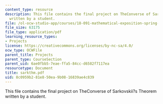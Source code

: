 ```yaml
---
content_type: resource
description: This file contains the final project on TheConverse of Sarkovskii?s Theorem
  written by a student.
file: /ol-ocw-studio-app/courses/18-091-mathematical-exposition-spring-2005/8c0959b281e850ea9b0816839ae4c839_sarkthm.pdf
file_size: 63175
file_type: application/pdf
learning_resource_types:
- Projects
license: https://creativecommons.org/licenses/by-nc-sa/4.0/
ocw_type: OCWFile
parent_title: Projects
parent_type: CourseSection
parent_uid: 6ae0fbb5-7eae-ffa5-84cc-d6582f7117ea
resourcetype: Document
title: sarkthm.pdf
uid: 8c0959b2-81e8-50ea-9b08-16839ae4c839
---
```

This file contains the final project on TheConverse of Sarkovskii?s Theorem written by a student.